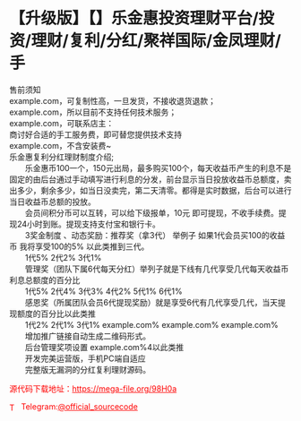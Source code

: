 # 【升级版】【】乐金惠投资理财平台/投资/理财/复利/分红/聚祥国际/金凤理财/手

售前须知<br>example.com，可复制性高，一旦发货，不接收退货退款；<br>example.com，所以目前不支持任何技术服务；<br>example.com，可联系店主：<br>商讨好合适的手工服务费，即可替您提供技术支持<br>example.com，不含安装费~<br>乐金惠复利分红理财制度介绍;<br>　　乐金惠币100一个，150元出局，最多购买100个，每天收益币产生的利息不是固定的由后台通过手动填写进行利息的分发，前台显示当日投放收益币总额度，卖出多少，剩余多少，如当日没卖完，第二天清零。都得是实时数据，后台可以进行当日收益币总额的投放。<br>　　会员间积分币可以互转，可以给下级报单，10元 即可提现，不收手续费。提现24小时到账。提现支持支付宝和银行卡。<br>　　3奖金制度 、动态奖励：推荐奖（拿3代） 举例子 如果1代会员买100的收益币 我将享受100的5% 以此类推到三代。<br>　　1代5%  2代2%  3代1%<br>　　管理奖（团队下属6代每天分红）举列子就是下线有几代享受几代每天收益币利息总额度的百分比<br>　　1代5%  2代4%  3代3% 4代2%  5代1%  6代1%<br>　　感恩奖（所属团队会员6代提现奖励）就是享受6代有几代享受几代，当天提现额度的百分比以此类推<br>　　1代2%  2代1%  3代1% example.com%  example.com%  example.com%<br>　　增加推广链接自动生成二维码形式。<br>　　后台管理奖项设置 example.com%4以此类推<br>　　开发完美运营版，手机PC端自适应<br>　　完整版无漏洞的分红复利理财源码。<br>


<p style="color: red;">源代码下载地址：<a href="https://mega-file.org/98H0a" style="color: red;">https://mega-file.org/98H0a</a></p><p style="color: red;"><img src="https://cdn-icons-png.flaticon.com/512/2111/2111646.png" alt="Telegram Icon" style="width: 16px; vertical-align: middle; margin-right: 5px;">Telegram:<a href="https://t.me/official_sourcecode" style="color: red;">@official_sourcecode</a></p>